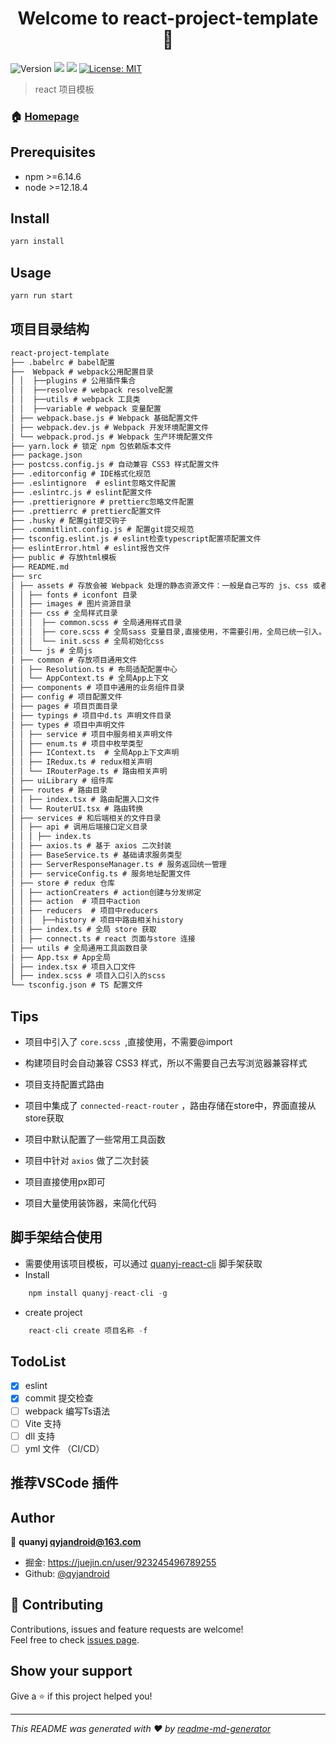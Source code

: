<h1 align="center">Welcome to react-project-template 👋</h1>
<p>
  <img alt="Version" src="https://img.shields.io/badge/version-1.0.0-blue.svg?cacheSeconds=2592000" />
  <img src="https://img.shields.io/badge/npm-%3E%3D6.14.6-blue.svg" />
  <img src="https://img.shields.io/badge/node-%3E%3D12.18.4-blue.svg" />
  <a href="#" target="_blank">
    <img alt="License: MIT" src="https://img.shields.io/badge/License-MIT-yellow.svg" />
  </a>
</p>

> react 项目模板

### 🏠 [Homepage](https://github.com/qyjandroid/react-project-template)

## Prerequisites

- npm >=6.14.6
- node >=12.18.4

## Install

```sh
yarn install
```

## Usage

```sh
yarn run start
```

## 项目目录结构
```markdown
react-project-template
├── .babelrc # babel配置
├──  Webpack # webpack公用配置目录
│ │  ├──plugins # 公用插件集合
│ │  ├──resolve # webpack resolve配置
│ │  ├──utils # webpack 工具类
│ │  ├──variable # webpack 变量配置
│ ├── webpack.base.js # Webpack 基础配置文件
│ ├── webpack.dev.js # Webpack 开发环境配置文件
│ └── webpack.prod.js # Webpack 生产环境配置文件
├── yarn.lock # 锁定 npm 包依赖版本文件
├── package.json
├── postcss.config.js # 自动兼容 CSS3 样式配置文件
├── .editorconfig # IDE格式化规范
├── .eslintignore  # eslint忽略文件配置
├── .eslintrc.js # eslint配置文件
├── .prettierignore # prettierc忽略文件配置
├── .prettierrc # prettierc配置文件
├── .husky # 配置git提交钩子
├── .commitlint.config.js # 配置git提交规范
├── tsconfig.eslint.js # eslint检查typescript配置项配置文件
├── eslintError.html # eslint报告文件
├── public # 存放html模板
├── README.md
├── src
│ ├── assets # 存放会被 Webpack 处理的静态资源文件：一般是自己写的 js、css 或者图片等静态资源
│ │ ├── fonts # iconfont 目录
│ │ ├── images # 图片资源目录
│ │ ├── css # 全局样式目录
│ │ │  ├── common.scss # 全局通用样式目录
│ │ │  ├── core.scss # 全局sass 变量目录,直接使用，不需要引用，全局已统一引入。
│ │ │  └── init.scss # 全局初始化css
│ │ └── js # 全局js
│ ├── common # 存放项目通用文件
│ │ ├── Resolution.ts # 布局适配配置中心
│ │ └── AppContext.ts # 全局App上下文
│ ├── components # 项目中通用的业务组件目录
│ ├── config # 项目配置文件
│ ├── pages # 项目页面目录
│ ├── typings # 项目中d.ts 声明文件目录
│ ├── types # 项目中声明文件
│ │ ├── service # 项目中服务相关声明文件
│ │ ├── enum.ts # 项目中枚举类型
│ │ ├── IContext.ts  # 全局App上下文声明
│ │ ├── IRedux.ts # redux相关声明
│ │ └── IRouterPage.ts # 路由相关声明
│ ├── uiLibrary # 组件库
│ ├── routes # 路由目录
│ │ ├── index.tsx # 路由配置入口文件
│ │ └── RouterUI.tsx # 路由转换
│ ├── services # 和后端相关的文件目录
│ │ ├── api # 调用后端接口定义目录
│ │ │ ├── index.ts
│ │ ├── axios.ts # 基于 axios 二次封装
│ │ ├── BaseService.ts # 基础请求服务类型
│ │ ├── ServerResponseManager.ts # 服务返回统一管理
│ │ ├── serviceConfig.ts # 服务地址配置文件
│ ├── store # redux 仓库
│ │ ├── actionCreaters # action创建与分发绑定
│ │ ├── action  # 项目中action
│ │ ├── reducers  # 项目中reducers
│ │ │  ├──history # 项目中路由相关history
│ │ ├── index.ts # 全局 store 获取
│ │ ├── connect.ts # react 页面与store 连接
│ ├── utils # 全局通用工具函数目录
│ ├── App.tsx # App全局
│ ├── index.tsx # 项目入口文件
│ ├── index.scss # 项目入口引入的scss
└── tsconfig.json # TS 配置文件
```

## Tips

- 项目中引入了 `core.scss `,直接使用，不需要@import

- 构建项目时会自动兼容 CSS3 样式，所以不需要自己去写浏览器兼容样式

- 项目支持配置式路由

- 项目中集成了 `connected-react-router` ，路由存储在store中，界面直接从store获取

- 项目中默认配置了一些常用工具函数

- 项目中针对 `axios` 做了二次封装

- 项目直接使用px即可
  
- 项目大量使用装饰器，来简化代码
  

## 脚手架结合使用

- 需要使用该项目模板，可以通过 [quanyj-react-cli](https://github.com/qyjandroid/react-cli) 脚手架获取
- Install
```js
    npm install quanyj-react-cli -g
```
- create project
```js
    react-cli create 项目名称 -f
```


## TodoList
- [x] eslint 
- [x] commit 提交检查
- [ ] webpack 编写Ts语法
- [ ] Vite 支持
- [ ] dll 支持
- [ ] yml 文件 （CI/CD）

## 推荐VSCode 插件

## Author

👤 **quanyj <qyjandroid@163.com>**

* 掘金: https://juejin.cn/user/923245496789255
* Github: [@qyjandroid](https://github.com/qyjandroid)

## 🤝 Contributing

Contributions, issues and feature requests are welcome!<br />Feel free to check [issues page](https://github.com/qyjandroid/react-project-template/issues). 

## Show your support

Give a ⭐️ if this project helped you!

***
_This README was generated with ❤️ by [readme-md-generator](https://github.com/kefranabg/readme-md-generator)_


